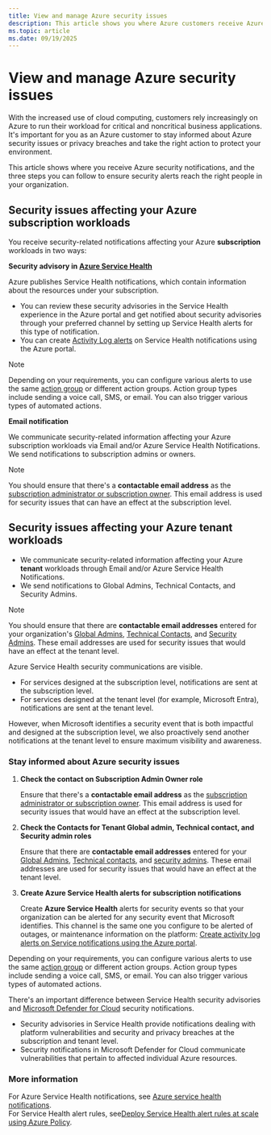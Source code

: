 ```yaml
---
title: View and manage Azure security issues
description: This article shows you where Azure customers receive Azure security notifications and three steps you can follow to ensure security alerts reach the right people in your organization.
ms.topic: article
ms.date: 09/19/2025
---
```


# View and manage Azure security issues

With the increased use of cloud computing, customers rely increasingly on Azure to run their workload for critical and noncritical business applications. It's important for you as an Azure customer to stay informed about Azure security issues or privacy breaches and take the right action to protect your environment.

This article shows where you receive Azure security notifications, and the three steps you can follow to ensure security alerts reach the right people in your organization.

## Security issues affecting your Azure subscription workloads

You receive security-related notifications affecting your Azure **subscription** workloads in two ways: 

**Security advisory in [Azure Service Health](https://azure.microsoft.com/get-started/azure-portal/service-health/)**

Azure publishes Service Health notifications, which contain information about the resources under your subscription. 
- You can review these security advisories in the Service Health experience in the Azure portal and get notified about security advisories through your preferred channel by setting up Service Health alerts for this type of notification. 
- You can create [Activity Log alerts](../service-health/alerts-activity-log-service-notifications-portal.md) on Service Health notifications using the Azure portal.

>[!NOTE]
>Depending on your requirements, you can configure various alerts to use the same [action group](../azure-monitor/alerts/action-groups.md) or different action groups. Action group types include sending a voice call, SMS, or email. You can also trigger various types of automated actions.

**Email notification**

We communicate security-related information affecting your Azure subscription workloads via Email and/or Azure Service Health Notifications. We send notifications to subscription admins or owners.

>[!NOTE]
>You should ensure that there's a **contactable email address** as the [subscription administrator or subscription owner](/azure/cost-management-billing/manage/add-change-subscription-administrator). This email address is used for security issues that can have an effect  at the subscription level.

## Security issues affecting your Azure tenant workloads

- We communicate security-related information affecting your Azure **tenant** workloads through Email and/or Azure Service Health Notifications. 
- We send notifications to Global Admins, Technical Contacts, and Security Admins. 

> [!NOTE]
> You should ensure that there are **contactable email addresses** entered for your organization's [Global Admins](/azure/active-directory/roles/permissions-reference), [Technical Contacts](/azure/active-directory/fundamentals/active-directory-properties-area), and [Security Admins](/azure/defender-for-cloud/permissions). These email addresses are used for security issues that would have an effect at the tenant level.  

Azure Service Health security communications are visible. 
- For services designed at the subscription level, notifications are sent at the subscription level. 
- For services designed at the tenant level (for example, Microsoft Entra), notifications are sent at the tenant level.

However, when Microsoft identifies a security event that is both impactful and designed at the subscription level, we also proactively send another notifications at the tenant level to ensure maximum visibility and awareness.

### Stay informed about Azure security issues

1. **Check the contact on Subscription Admin Owner role**

    Ensure that there's a **contactable email address** as the [subscription administrator or subscription owner](/azure/cost-management-billing/manage/add-change-subscription-administrator). 
    This email address is used for security issues that would have an effect at the subscription level.

2. **Check the Contacts for Tenant Global admin, Technical contact, and Security admin roles**

    Ensure that there are **contactable email addresses** entered for your [Global Admins](/azure/active-directory/roles/permissions-reference), [Technical contacts](/azure/active-directory/fundamentals/active-directory-properties-area), and [security admins](/azure/defender-for-cloud/permissions). 
    These email addresses are used for security issues that would have an effect at the tenant level.

3. **Create Azure Service Health alerts for subscription notifications**

    Create **Azure Service Health** alerts for security events so that your organization can be alerted for any security event that Microsoft identifies. 
    This channel is the same one you configure to be alerted of outages, or maintenance information on the platform: [Create activity log alerts on Service notifications using the Azure portal](../service-health/alerts-activity-log-service-notifications-portal.md).

Depending on your requirements, you can configure various alerts to use the same [action group](../azure-monitor/alerts/action-groups.md) or different action groups. Action group types include sending a voice call, SMS, or email. You can also trigger various types of automated actions.

There's an important difference between Service Health security advisories and [Microsoft Defender for Cloud](/azure/defender-for-cloud/defender-for-cloud-introduction) security notifications. 

- Security advisories in Service Health provide notifications dealing with platform vulnerabilities and security and privacy breaches at the subscription and tenant level. 
- Security notifications in Microsoft Defender for Cloud communicate vulnerabilities that pertain to affected individual Azure resources.


### More information
For Azure Service Health notifications, see [Azure service health notifications](service-health-notifications-properties.md).<br>
For Service Health alert rules, see[Deploy Service Health alert rules at scale using Azure Policy](service-health-alert-deploy-policy.md).
